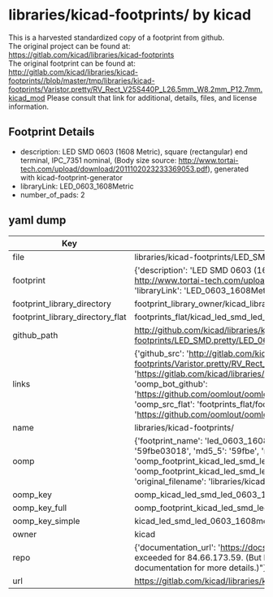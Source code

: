 # libraries/kicad-footprints/ by kicad  
This is a harvested standardized copy of a footprint from github.  
The original project can be found at:  
https://gitlab.com/kicad/libraries/kicad-footprints  
The original footprint can be found at:
http://gitlab.com/kicad/libraries/kicad-footprints//blob/master/tmp/libraries/kicad-footprints/Varistor.pretty/RV_Rect_V25S440P_L26.5mm_W8.2mm_P12.7mm.kicad_mod
Please consult that link for additional, details, files, and license information.  
## Footprint Details
* description: LED SMD 0603 (1608 Metric), square (rectangular) end terminal, IPC_7351 nominal, (Body size source: http://www.tortai-tech.com/upload/download/2011102023233369053.pdf), generated with kicad-footprint-generator  
* libraryLink: LED_0603_1608Metric  
* number_of_pads: 2  
## yaml dump  
| Key | Value |  
| --- | --- |  
| file | libraries/kicad-footprints/LED_SMD.pretty/LED_0603_1608Metric.kicad_mod |  
| footprint | {'description': 'LED SMD 0603 (1608 Metric), square (rectangular) end terminal, IPC_7351 nominal, (Body size source: http://www.tortai-tech.com/upload/download/2011102023233369053.pdf), generated with kicad-footprint-generator', 'libraryLink': 'LED_0603_1608Metric', 'number_of_pads': 2} |  
| footprint_library_directory | footprint_library_owner/kicad_libraries/kicad-footprints/ |  
| footprint_library_directory_flat | footprints_flat/kicad_led_smd_led_0603_1608metric/working |  
| github_path | http://github.com/kicad/libraries/kicad-footprints//blob/master/tmp/libraries/kicad-footprints/LED_SMD.pretty/LED_0603_1608Metric.kicad_mod |  
| links | {'github_src': 'http://gitlab.com/kicad/libraries/kicad-footprints//blob/master/tmp/libraries/kicad-footprints/Varistor.pretty/RV_Rect_V25S440P_L26.5mm_W8.2mm_P12.7mm.kicad_mod', 'github_src_repo': 'https://gitlab.com/kicad/libraries/kicad-footprints', 'oomp_bot': 'footprints/kicad_led_smd_led_0603_1608metric/working', 'oomp_bot_github': 'https://github.com/oomlout/oomlout_oomp_footprint_bot/tree/main/footprints/kicad_led_smd_led_0603_1608metric/working', 'oomp_src_flat': 'footprints_flat/footprints_flat/kicad_led_smd_led_0603_1608metric/working', 'oomp_src_flat_github': 'https://github.com/oomlout/oomlout_oomp_footprint_src/tree/main/footprints_flat/kicad_led_smd_led_0603_1608metric/working'} |  
| name | libraries/kicad-footprints/ |  
| oomp | {'footprint_name': 'led_0603_1608metric', 'library_name': 'led_smd', 'md5': '59fbe030181c4247f040cf17221b3d7c', 'md5_10': '59fbe03018', 'md5_5': '59fbe', 'md5_6': '59fbe0', 'oomp_key': 'oomp_kicad_led_smd_led_0603_1608metric', 'oomp_key_extra': 'oomp_footprint_kicad_led_smd_led_0603_1608metric', 'oomp_key_full': 'oomp_footprint_kicad_led_smd_led_0603_1608metric_59fbe0', 'oomp_key_simple': 'kicad_led_smd_led_0603_1608metric', 'original_filename': 'libraries/kicad-footprints/LED_SMD.pretty/LED_0603_1608Metric.kicad_mod', 'owner_name': 'kicad'} |  
| oomp_key | oomp_kicad_led_smd_led_0603_1608metric |  
| oomp_key_full | oomp_footprint_kicad_led_smd_led_0603_1608metric |  
| oomp_key_simple | kicad_led_smd_led_0603_1608metric |  
| owner | kicad |  
| repo | {'documentation_url': 'https://docs.github.com/rest/overview/resources-in-the-rest-api#rate-limiting', 'message': "API rate limit exceeded for 84.66.173.59. (But here's the good news: Authenticated requests get a higher rate limit. Check out the documentation for more details.)"} |  
| url | https://gitlab.com/kicad/libraries/kicad-footprints |  

